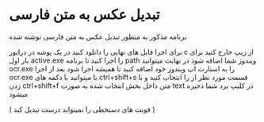 

# تبدیل عکس به متن فارسی
 


برنامه مذکور به منظور تبدیل عکس به متن فارسی نوشته شده

برای اجرا فایل های نهایی را دانلود کنید
در یک پوشه در درایور c از زیپ خارج کنید
برای بار اول active.exe را اجرا کنید تا برنامه path ویندوز شما اضافه شود
در نهایت میتوانید ocr.exe را به استارت اپ ویندوز خود اضافه کنید تا همیشه اجرا شود
بعد از اجرا ocr.exe با میتوانید با دکمه های ctrl+shift+s قسمت مورد نظر از را انتخاب کنید
و با زدن ctrl+shift+f متن داخل بخش انتخاب شده به صورت text در کلیپ برد شما ذخیره میشود

( فونت های دستخطی را نمیتواند درست تبدیل کند )
